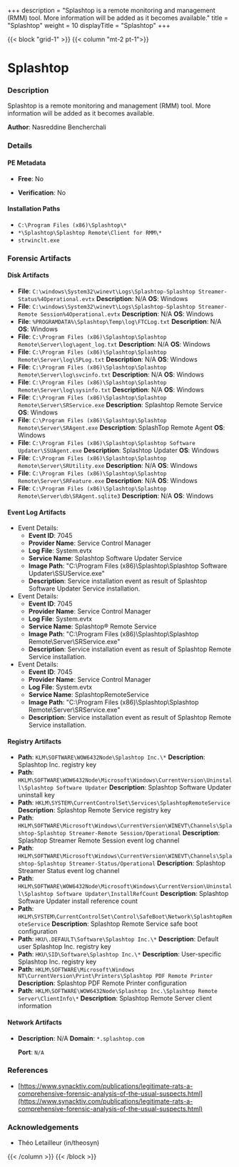 +++
description = "Splashtop is a remote monitoring and management (RMM) tool. More information will be added as it becomes available."
title = "Splashtop"
weight = 10
displayTitle = "Splashtop"
+++


{{< block "grid-1" >}}
{{< column "mt-2 pt-1">}}

# Splashtop


### Description

Splashtop is a remote monitoring and management (RMM) tool. More information will be added as it becomes available.

**Author**: Nasreddine Bencherchali



### Details


#### PE Metadata


- **Free**: No

- **Verification**: No




#### Installation Paths
- `C:\Program Files (x86)\Splashtop\*`
- `*\Splashtop\Splashtop Remote\Client for RMM\*`
- `strwinclt.exe`

### Forensic Artifacts

#### Disk Artifacts
- **File**: `C:\windows\System32\winevt\Logs\Splashtop-Splashtop Streamer-Status%4Operational.evtx`
  **Description**: N/A
  **OS**: Windows
- **File**: `C:\windows\System32\winevt\Logs\Splashtop-Splashtop Streamer-Remote Session%4Operational.evtx`
  **Description**: N/A
  **OS**: Windows
- **File**: `%PROGRAMDATA%\Splashtop\Temp\log\FTCLog.txt`
  **Description**: N/A
  **OS**: Windows
- **File**: `C:\Program Files (x86)\Splashtop\Splashtop Remote\Server\log\agent_log.txt`
  **Description**: N/A
  **OS**: Windows
- **File**: `C:\Program Files (x86)\Splashtop\Splashtop Remote\Server\log\SPLog.txt`
  **Description**: N/A
  **OS**: Windows
- **File**: `C:\Program Files (x86)\Splashtop\Splashtop Remote\Server\log\svcinfo.txt`
  **Description**: N/A
  **OS**: Windows
- **File**: `C:\Program Files (x86)\Splashtop\Splashtop Remote\Server\log\sysinfo.txt`
  **Description**: N/A
  **OS**: Windows
- **File**: `C:\Program Files (x86)\Splashtop\Splashtop Remote\Server\SRService.exe`
  **Description**: Splashtop Remote Service
  **OS**: Windows
- **File**: `C:\Program Files (x86)\Splashtop\Splashtop Remote\Server\SRAgent.exe`
  **Description**: SplashTop Remote Agent
  **OS**: Windows
- **File**: `C:\Program Files (x86)\Splashtop\Splashtop Software Updater\SSUAgent.exe`
  **Description**: Splashtop Updater
  **OS**: Windows
- **File**: `C:\Program Files (x86)\Splashtop\Splashtop Remote\Server\SRUtility.exe`
  **Description**: N/A
  **OS**: Windows
- **File**: `C:\Program Files (x86)\Splashtop\Splashtop Remote\Server\SRFeature.exe`
  **Description**: N/A
  **OS**: Windows
- **File**: `C:\Program Files (x86)\Splashtop\Splashtop Remote\Server\db\SRAgent.sqlite3`
  **Description**: N/A
  **OS**: Windows

#### Event Log Artifacts
- Event Details:
  - **Event ID**: 7045
  - **Provider Name**: Service Control Manager
  - **Log File**: System.evtx
  - **Service Name**: Splashtop Software Updater Service
  - **Image Path**: "C:\\Program Files (x86)\\Splashtop\\Splashtop Software Updater\\SSUService.exe"
  - **Description**: Service installation event as result of Splashtop Software Updater Service installation.
- Event Details:
  - **Event ID**: 7045
  - **Provider Name**: Service Control Manager
  - **Log File**: System.evtx
  - **Service Name**: Splashtop® Remote Service
  - **Image Path**: "C:\\Program Files (x86)\\Splashtop\\Splashtop Remote\\Server\\SRService.exe"
  - **Description**: Service installation event as result of Splashtop Remote Service installation.
- Event Details:
  - **Event ID**: 7045
  - **Provider Name**: Service Control Manager
  - **Log File**: System.evtx
  - **Service Name**: SplashtopRemoteService
  - **Image Path**: "C:\\Program Files (x86)\\Splashtop\\Splashtop Remote\\Server\\SRService.exe"
  - **Description**: Service installation event as result of Splashtop Remote Service installation.

#### Registry Artifacts
- **Path**: `KLM\SOFTWARE\WOW6432Node\Splashtop Inc.\*`
  **Description**: Splashtop Inc. registry key
- **Path**: `HKLM\SOFTWARE\WOW6432Node\Microsoft\Windows\CurrentVersion\Uninstall\Splashtop Software Updater`
  **Description**: Splashtop Software Updater uninstall key
- **Path**: `HKLM\SYSTEM\CurrentControlSet\Services\SplashtopRemoteService`
  **Description**: Splashtop Remote Service registry key
- **Path**: `HKLM\SOFTWARE\Microsoft\Windows\CurrentVersion\WINEVT\Channels\Splashtop-Splashtop Streamer-Remote Session/Operational`
  **Description**: Splashtop Streamer Remote Session event log channel
- **Path**: `HKLM\SOFTWARE\Microsoft\Windows\CurrentVersion\WINEVT\Channels\Splashtop-Splashtop Streamer-Status/Operational`
  **Description**: Splashtop Streamer Status event log channel
- **Path**: `HKLM\SOFTWARE\WOW6432Node\Microsoft\Windows\CurrentVersion\Uninstall\Splashtop Software Updater\InstallRefCount`
  **Description**: Splashtop Software Updater install reference count
- **Path**: `HKLM\SYSTEM\CurrentControlSet\Control\SafeBoot\Network\SplashtopRemoteService`
  **Description**: Splashtop Remote Service safe boot configuration
- **Path**: `HKU\.DEFAULT\Software\Splashtop Inc.\*`
  **Description**: Default user Splashtop Inc. registry key
- **Path**: `HKU\SID\Software\Splashtop Inc.\*`
  **Description**: User-specific Splashtop Inc. registry key
- **Path**: `HKLM\SOFTWARE\Microsoft\Windows NT\CurrentVersion\Print\Printers\Splashtop PDF Remote Printer`
  **Description**: Splashtop PDF Remote Printer configuration
- **Path**: `HKLM\SOFTWARE\WOW6432Node\Splashtop Inc.\Splashtop Remote Server\ClientInfo\*`
  **Description**: Splashtop Remote Server client information

#### Network Artifacts

- **Description**: N/A
  **Domain**: `*.splashtop.com`

  **Port**: `N/A`




### References
- [https://www.synacktiv.com/publications/legitimate-rats-a-comprehensive-forensic-analysis-of-the-usual-suspects.html](https://www.synacktiv.com/publications/legitimate-rats-a-comprehensive-forensic-analysis-of-the-usual-suspects.html)

### Acknowledgements
- Théo Letailleur (in/theosyn)

{{< /column >}}
{{< /block >}}
